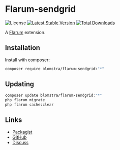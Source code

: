 # Flarum-sendgrid

![License](https://img.shields.io/badge/license-MIT-blue.svg) [![Latest Stable Version](https://img.shields.io/packagist/v/blomstra/flarum-sendgrid.svg)](https://packagist.org/packages/blomstra/flarum-sendgrid) [![Total Downloads](https://img.shields.io/packagist/dt/blomstra/flarum-sendgrid.svg)](https://packagist.org/packages/blomstra/flarum-sendgrid)

A [Flarum](http://flarum.org) extension. 

## Installation

Install with composer:

```sh
composer require blomstra/flarum-sendgrid:"*"
```

## Updating

```sh
composer update blomstra/flarum-sendgrid:"*"
php flarum migrate
php flarum cache:clear
```

## Links

- [Packagist](https://packagist.org/packages/blomstra/flarum-sendgrid)
- [GitHub](https://github.com/blomstra/flarum-sendgrid)
- [Discuss](https://discuss.flarum.org/d/PUT_DISCUSS_SLUG_HERE)
